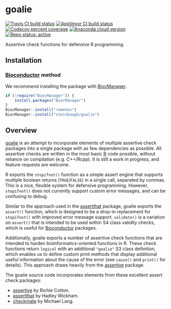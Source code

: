 # goalie

[![Travis CI build status](https://travis-ci.com/steinbaugh/goalie.svg?branch=master)](https://travis-ci.com/steinbaugh/goalie)
[![AppVeyor CI build status](https://ci.appveyor.com/api/projects/status/81he1lj6usgke7x2?svg=true)](https://ci.appveyor.com/project/mjsteinbaugh/goalie)
[![Codecov percent coverage](https://codecov.io/gh/steinbaugh/goalie/branch/master/graph/badge.svg)](https://codecov.io/gh/steinbaugh/goalie)
[![Anaconda cloud version](https://anaconda.org/bioconda/r-goalie/badges/version.svg)](https://anaconda.org/bioconda/r-goalie)
[![Repo status: active](https://www.repostatus.org/badges/latest/active.svg)](https://www.repostatus.org/#active)

Assertive check functions for defensive R programming.

## Installation

### [Bioconductor][] method

We recommend installing the package with [BiocManager][].

```r
if (!require("BiocManager")) {
    install.packages("BiocManager")
}
BiocManager::install("remotes")
BiocManager::install("steinbaugh/goalie")
```

## Overview

[goalie][] is an attempt to incorporate elements of multiple assertive check packages into a single package with as few dependencies as possible. All assertive checks are written in the most basic [R][] code possible, without reliance on compilation (e.g. C++/Rcpp). It is still a work in progress, and feature requests are welcome.

R exports the `stopifnot()` function as a simple assert engine that supports multiple boolean returns (`TRUE`/`FALSE`) in a single call, separated by commas. This is a nice, flexible system for defensive programming. However, `stopifnot()` does not currently support custom error messages, and can be confusing to debug.

Similar to the approach used in the [assertthat][] package, goalie exports the `assert()` function, which is designed to be a drop-in replacement for `stopifnot()` with improved error message support. `validate()` is a variation on `assert()` that is intended to be used within S4 class validity checks, which is useful for [Bioconductor][] packages.

Additionally, goalie exports a number of assertive check functions that are intended to harden bioinformatics-oriented functions in R. These check functions return `logical` with an additional `"goalie"` S3 class definition, which enables us to define custom print methods that display additional useful information about the cause of the error (see `cause()` and `print()` for details). This approach draws heavily from the [assertive][] package.

The goalie source code incorporates elements from these excellent assert check packages:

- [assertive][] by Richie Cotton.
- [assertthat][] by Hadley Wickham.
- [checkmate][] by Michael Lang.

[assertive]: https://cran.r-project.org/package=assertive
[assertthat]: https://cran.r-project.org/package=assertthat
[BiocManager]: https://cran.r-project.org/package=BiocManager
[Bioconductor]: https://bioconductor.org/
[checkmate]: https://cran.r-project.org/package=checkmate
[goalie]: https://steinbaugh.com/goalie/
[R]: https://www.r-project.org/
